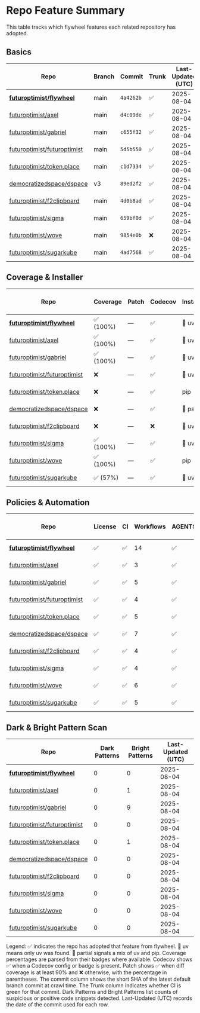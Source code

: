 # Repo Feature Summary

This table tracks which flywheel features each related repository has adopted.

<!-- spellchecker: disable -->
## Basics
| Repo | Branch | Commit | Trunk | Last-Updated (UTC) |
| ---- | ------ | ------ | ----- | ----------------- |
| **[futuroptimist/flywheel](https://github.com/futuroptimist/flywheel)** | main | `4a4262b` | ✅ | 2025-08-04 |
| [futuroptimist/axel](https://github.com/futuroptimist/axel) | main | `d4c09de` | ✅ | 2025-08-04 |
| [futuroptimist/gabriel](https://github.com/futuroptimist/gabriel) | main | `c655f32` | ✅ | 2025-08-04 |
| [futuroptimist/futuroptimist](https://github.com/futuroptimist/futuroptimist) | main | `5d5b550` | ✅ | 2025-08-04 |
| [futuroptimist/token.place](https://github.com/futuroptimist/token.place) | main | `c1d7334` | ✅ | 2025-08-04 |
| [democratizedspace/dspace](https://github.com/democratizedspace/dspace) | v3 | `89ed2f2` | ✅ | 2025-08-04 |
| [futuroptimist/f2clipboard](https://github.com/futuroptimist/f2clipboard) | main | `4d0b8ad` | ✅ | 2025-08-04 |
| [futuroptimist/sigma](https://github.com/futuroptimist/sigma) | main | `659bf0d` | ✅ | 2025-08-04 |
| [futuroptimist/wove](https://github.com/futuroptimist/wove) | main | `9854e0b` | ❌ | 2025-08-04 |
| [futuroptimist/sugarkube](https://github.com/futuroptimist/sugarkube) | main | `4ad7568` | ✅ | 2025-08-04 |

## Coverage & Installer
| Repo | Coverage | Patch | Codecov | Installer | Last-Updated (UTC) |
| ---- | -------- | ----- | ------- | --------- | ----------------- |
| **[futuroptimist/flywheel](https://github.com/futuroptimist/flywheel)** | ✅ (100%) | — | ✅ | 🚀 uv | 2025-08-04 |
| [futuroptimist/axel](https://github.com/futuroptimist/axel) | ✅ (100%) | — | ✅ | 🚀 uv | 2025-08-04 |
| [futuroptimist/gabriel](https://github.com/futuroptimist/gabriel) | ✅ (100%) | — | ✅ | 🚀 uv | 2025-08-04 |
| [futuroptimist/futuroptimist](https://github.com/futuroptimist/futuroptimist) | ❌ | — | ✅ | 🚀 uv | 2025-08-04 |
| [futuroptimist/token.place](https://github.com/futuroptimist/token.place) | ❌ | — | ✅ | pip | 2025-08-04 |
| [democratizedspace/dspace](https://github.com/democratizedspace/dspace) | ❌ | — | ✅ | 🔶 partial | 2025-08-04 |
| [futuroptimist/f2clipboard](https://github.com/futuroptimist/f2clipboard) | ❌ | — | ❌ | 🚀 uv | 2025-08-04 |
| [futuroptimist/sigma](https://github.com/futuroptimist/sigma) | ✅ (100%) | — | ✅ | 🚀 uv | 2025-08-04 |
| [futuroptimist/wove](https://github.com/futuroptimist/wove) | ✅ (100%) | — | ✅ | pip | 2025-08-04 |
| [futuroptimist/sugarkube](https://github.com/futuroptimist/sugarkube) | ✅ (57%) | — | ✅ | 🚀 uv | 2025-08-04 |

## Policies & Automation
| Repo | License | CI | Workflows | AGENTS.md | Code of Conduct | Contributing | Pre-commit | Last-Updated (UTC) |
| ---- | ------- | -- | --------- | --------- | --------------- | ------------ | ---------- | ----------------- |
| **[futuroptimist/flywheel](https://github.com/futuroptimist/flywheel)** | ✅ | ✅ | 14 | ✅ | ✅ | ✅ | ✅ | 2025-08-04 |
| [futuroptimist/axel](https://github.com/futuroptimist/axel) | ✅ | ✅ | 3 | ✅ | ✅ | ✅ | ✅ | 2025-08-04 |
| [futuroptimist/gabriel](https://github.com/futuroptimist/gabriel) | ✅ | ✅ | 5 | ✅ | ✅ | ✅ | ✅ | 2025-08-04 |
| [futuroptimist/futuroptimist](https://github.com/futuroptimist/futuroptimist) | ✅ | ✅ | 4 | ✅ | ✅ | ✅ | ✅ | 2025-08-04 |
| [futuroptimist/token.place](https://github.com/futuroptimist/token.place) | ✅ | ✅ | 5 | ✅ | ✅ | ✅ | ✅ | 2025-08-04 |
| [democratizedspace/dspace](https://github.com/democratizedspace/dspace) | ✅ | ✅ | 7 | ✅ | ✅ | ✅ | ❌ | 2025-08-04 |
| [futuroptimist/f2clipboard](https://github.com/futuroptimist/f2clipboard) | ✅ | ✅ | 4 | ✅ | ✅ | ✅ | ✅ | 2025-08-04 |
| [futuroptimist/sigma](https://github.com/futuroptimist/sigma) | ✅ | ✅ | 4 | ✅ | ✅ | ✅ | ✅ | 2025-08-04 |
| [futuroptimist/wove](https://github.com/futuroptimist/wove) | ✅ | ✅ | 6 | ✅ | ✅ | ✅ | ✅ | 2025-08-04 |
| [futuroptimist/sugarkube](https://github.com/futuroptimist/sugarkube) | ✅ | ✅ | 5 | ✅ | ❌ | ❌ | ✅ | 2025-08-04 |

## Dark & Bright Pattern Scan
| Repo | Dark Patterns | Bright Patterns | Last-Updated (UTC) |
| ---- | ------------- | --------------- | ----------------- |
| **[futuroptimist/flywheel](https://github.com/futuroptimist/flywheel)** | 0 | 0 | 2025-08-04 |
| [futuroptimist/axel](https://github.com/futuroptimist/axel) | 0 | 1 | 2025-08-04 |
| [futuroptimist/gabriel](https://github.com/futuroptimist/gabriel) | 0 | 9 | 2025-08-04 |
| [futuroptimist/futuroptimist](https://github.com/futuroptimist/futuroptimist) | 0 | 0 | 2025-08-04 |
| [futuroptimist/token.place](https://github.com/futuroptimist/token.place) | 0 | 1 | 2025-08-04 |
| [democratizedspace/dspace](https://github.com/democratizedspace/dspace) | 0 | 0 | 2025-08-04 |
| [futuroptimist/f2clipboard](https://github.com/futuroptimist/f2clipboard) | 0 | 0 | 2025-08-04 |
| [futuroptimist/sigma](https://github.com/futuroptimist/sigma) | 0 | 0 | 2025-08-04 |
| [futuroptimist/wove](https://github.com/futuroptimist/wove) | 0 | 0 | 2025-08-04 |
| [futuroptimist/sugarkube](https://github.com/futuroptimist/sugarkube) | 0 | 0 | 2025-08-04 |

Legend: ✅ indicates the repo has adopted that feature from flywheel. 🚀 uv means only uv was found. 🔶 partial signals a mix of uv and pip.
Coverage percentages are parsed from their badges where available. Codecov shows ✅ when a Codecov config or badge is present. Patch shows ✅ when diff coverage is at least 90% and ❌ otherwise, with the percentage in parentheses.
The commit column shows the short SHA of the latest default branch commit at crawl time. The Trunk column indicates whether CI is green for that commit. Dark Patterns and Bright Patterns list counts of suspicious or positive code snippets detected.
Last-Updated (UTC) records the date of the commit used for each row.
